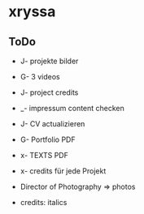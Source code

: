 # xryssa


## ToDo

- J- projekte bilder 
- G- 3 videos
- J- project credits
- _- impressum content checken
- J- CV actualizieren
- G- Portfolio PDF
- x- TEXTS PDF
- x- credits für jede Projekt

- Director of Photography => photos
- credits: italics
